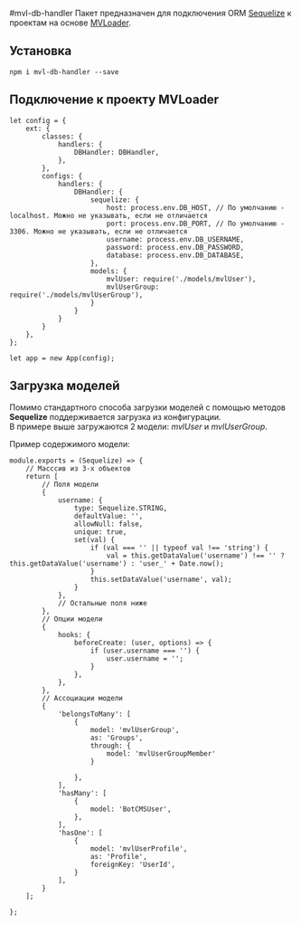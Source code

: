 #mvl-db-handler
Пакет предназначен для подключения ORM [Sequelize](https://www.npmjs.com/package/sequelize) к проектам на основе [MVLoader](https://www.npmjs.com/package/mvloader).

## Установка
```npm i mvl-db-handler --save```

## Подключение к проекту MVLoader
```
let config = {
    ext: {
        classes: {
            handlers: {
                DBHandler: DBHandler,
            },
        },
        configs: {
            handlers: {
                DBHandler: {
                    sequelize: {
                        host: process.env.DB_HOST, // По умолчанию - localhost. Можно не указывать, если не отличается
                        port: process.env.DB_PORT, // По умолчанию - 3306. Можно не указывать, если не отличается
                        username: process.env.DB_USERNAME,
                        password: process.env.DB_PASSWORD,
                        database: process.env.DB_DATABASE,
                    },
                    models: {
                        mvlUser: require('./models/mvlUser'),
                        mvlUserGroup: require('./models/mvlUserGroup'),
                    }
                }
            }
        }
    },
};

let app = new App(config);
```

## Загрузка моделей
Помимо стандартного способа загрузки моделей с помощью методов **Sequelize** поддерживается загрузка из конфигурации.  
В примере выше загружаются 2 модели: _mvlUser_ и _mvlUserGroup_.

Пример содержимого модели:
```
module.exports = (Sequelize) => {
    // Масссив из 3-х объектов
    return [
        // Поля модели
        {
            username: {
                type: Sequelize.STRING,
                defaultValue: '',
                allowNull: false,
                unique: true,
                set(val) {
                    if (val === '' || typeof val !== 'string') {
                        val = this.getDataValue('username') !== '' ? this.getDataValue('username') : 'user_' + Date.now();
                    }
                    this.setDataValue('username', val);
                }
            },
            // Остальные поля ниже
        },
        // Опции модели
        {
            hooks: {
                beforeCreate: (user, options) => {
                    if (user.username === '') {
                        user.username = '';
                    }
                },
            },
        },
        // Ассоциации модели
        {
            'belongsToMany': [
                {
                    model: 'mvlUserGroup',
                    as: 'Groups',
                    through: {
                        model: 'mvlUserGroupMember'
                    }

                },
            ],
            'hasMany': [
                {
                    model: 'BotCMSUser',
                },
            ],
            'hasOne': [
                {
                    model: 'mvlUserProfile',
                    as: 'Profile',
                    foreignKey: 'UserId',
                }
            ],
        }
    ];

};
```